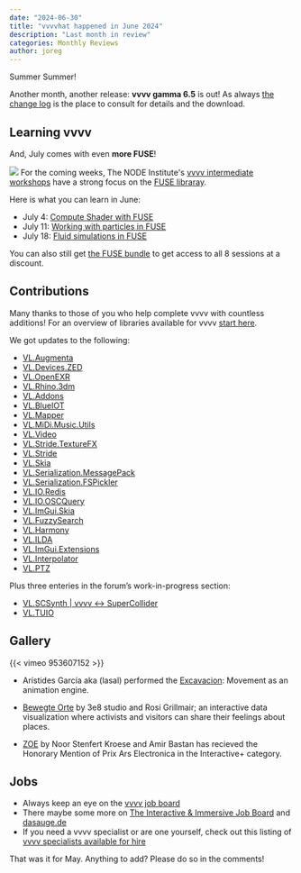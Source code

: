 ```yaml
---
date: "2024-06-30"
title: "vvvvhat happened in June 2024"
description: "Last month in review"
categories: Monthly Reviews
author: joreg
---
```

Summer Summer!

Another month, another release: **vvvv gamma 6.5** is out! As always [the change log](https://thegraybook.vvvv.org/changelog/6.x.html) is the place to consult for details and the download.



## Learning vvvv


And, July comes with even **more FUSE**!

![](Fuse09.png)
For the coming weeks, The NODE Institute's [vvvv intermediate workshops](https://thenodeinstitute.org/ss24-vvvv-intermediates/) have a strong focus on the [FUSE libraray](https://www.thefuselab.io/).

Here is what you can learn in June:
* July 4: [Compute Shader with FUSE](https://thenodeinstitute.org/courses/ss24-vvvv-compute-shader-with-fuse/)
* July 11: [Working with particles in FUSE](https://thenodeinstitute.org/courses/ss24-vvvv-working-with-particles-in-fuse/)
* July 18: [Fluid simulations in FUSE](https://thenodeinstitute.org/courses/ss24-vvvv-fluid-simulations-in-fuse/)

You can also still get [the FUSE bundle](https://thenodeinstitute.org/product/vvvv-intermediates-summer-2024-fuse-bundle/) to get access to all 8 sessions at a discount.

## Contributions
Many thanks to those of you who help complete vvvv with countless additions! For an overview of libraries available for vvvv [start here](https://thegraybook.vvvv.org/reference/libraries/overview.html).

We got updates to the following:
- [VL.Augmenta](https://www.nuget.org/packages/VL.Augmenta)
- [VL.Devices.ZED](https://www.nuget.org/packages/VL.Devices.ZED)
- [VL.OpenEXR](https://www.nuget.org/packages/VL.OpenEXR)
- [VL.Rhino.3dm](https://www.nuget.org/packages/VL.Rhino.3dm)
- [VL.Addons](https://www.nuget.org/packages/VL.Addons)
- [VL.BlueIOT](https://www.nuget.org/packages/VL.BlueIOT)
- [VL.Mapper](https://www.nuget.org/packages/VL.Mapper)
- [VL.MiDi.Music.Utils](https://www.nuget.org/packages/VL.MiDi.Music.Utils)
- [VL.Video](https://www.nuget.org/packages/VL.Video)
- [VL.Stride.TextureFX](https://www.nuget.org/packages/VL.Stride.TextureFX)
- [VL.Stride](https://www.nuget.org/packages/VL.Stride)
- [VL.Skia](https://www.nuget.org/packages/VL.Skia)
- [VL.Serialization.MessagePack](https://www.nuget.org/packages/VL.Serialization.MessagePack)
- [VL.Serialization.FSPickler](https://www.nuget.org/packages/VL.Serialization.FSPickler)
- [VL.IO.Redis](https://www.nuget.org/packages/VL.IO.Redis)
- [VL.IO.OSCQuery](https://www.nuget.org/packages/VL.IO.OSCQuery)
- [VL.ImGui.Skia](https://www.nuget.org/packages/VL.ImGui.Skia)
- [VL.FuzzySearch](https://www.nuget.org/packages/VL.FuzzySearch)
- [VL.Harmony](https://www.nuget.org/packages/VL.Harmony)
- [VL.ILDA](https://www.nuget.org/packages/VL.ILDA)
- [VL.ImGui.Extensions](https://www.nuget.org/packages/VL.ImGui.Extensions)
- [VL.Interpolator](https://www.nuget.org/packages/VL.Interpolator)
- [VL.PTZ](https://www.nuget.org/packages/VL.PTZ)


Plus three enteries in the forum’s work-in-progress section:
- [VL.SCSynth | vvvv <-> SuperCollider](https://discourse.vvvv.org/t/vl-scsynth-vvvv-supercollider/22740)
- [VL.TUIO](https://github.com/InteractiveScapeGmbH/VL.TUIO)

## Gallery

{{< vimeo 953607152 >}}

- Arístides García aka (lasal) performed the [Excavacion](https://vimeo.com/953607152): Movement as an animation engine.

- [Bewegte Orte](https://www.biennale.wien/programm?2024-06-21*35725) by 3e8 studio and Rosi Grillmair; an interactive data visualization where activists and visitors can share their feelings about places.

- [ZOE](https://calls.ars.electronica.art/2024/prix/winners/10813/) by Noor Stenfert Kroese and Amir Bastan has  recieved the Honorary Mention of Prix Ars Electronica in the Interactive+ category.

## Jobs
- Always keep an eye on the [vvvv job board](https://discourse.vvvv.org/c/jobs)
- There maybe some more on [The Interactive & Immersive Job Board](https://jobs.interactiveimmersive.io/?s=vvvv&post_type=job_listing&orderby=date) and [dasauge.de](https://dasauge.de/sta/Vvvv/)
- If you need a vvvv specialist or are one yourself, check out this listing of [vvvv specialists available for hire](https://vvvv.org/documentation/vvvv-specialists-available-for-hire)

That was it for May. Anything to add? Please do so in the comments!